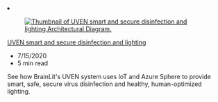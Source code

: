 <!-- This file is automatically generated by build/architectures/build_index.py. Any updates will be lost. -->

<!-- markdownlint-disable MD033 -->

<li class="grid-item item-column" data-categories="Internet of Things ">
<article class="card">
    <div class="card-header has-margin-bottom-none" aria-hidden="true">
        <figure class="image diagram has-height-175 has-overflow-hidden level">
            <a href="/azure/architecture/solution-ideas/articles/uven-disinfection"><img src="/azure/architecture/browse/thumbs/uven-disinfection.png" class="diagram" alt="Thumbnail of UVEN smart and secure disinfection and lighting Architectural Diagram." data-linktype="relative-path"></a>
        </figure>
    </div>
    <div class="card-content">
        <a class="card-content-title has-margin-top-none" href="/azure/architecture/solution-ideas/articles/uven-disinfection">
            <p>UVEN smart and secure disinfection and lighting</p>
        </a>
        <ul class="card-content-metadata">
            <li>7/15/2020</li>
            <li>5 min read</li>
        </ul>
        <p class="card-content-description">See how BrainLit's UVEN system uses IoT and Azure Sphere to provide smart, safe, secure virus disinfection and healthy, human-optimized lighting.</p>
        <div class="bottom-to-top-fade is-hidden-mobile"></div>
    </div>
</article>
</li>
